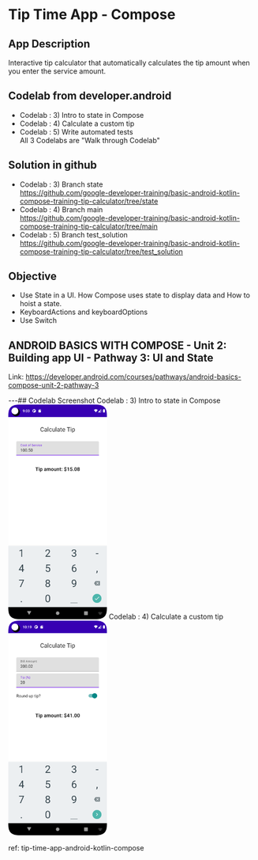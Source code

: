 # Tip Time App - Compose

## App Description
Interactive tip calculator that automatically calculates the tip amount when you enter the service amount. 

## Codelab from developer.android
* Codelab : 3) Intro to state in Compose
* Codelab : 4) Calculate a custom tip
* Codelab : 5) Write automated tests  
All 3 Codelabs are "Walk through Codelab"

## Solution in github
* Codelab : 3) Branch state  
  https://github.com/google-developer-training/basic-android-kotlin-compose-training-tip-calculator/tree/state
* Codelab : 4) Branch main    
  https://github.com/google-developer-training/basic-android-kotlin-compose-training-tip-calculator/tree/main
* Codelab : 5) Branch test_solution     
  https://github.com/google-developer-training/basic-android-kotlin-compose-training-tip-calculator/tree/test_solution

## Objective
* Use State in a UI. How Compose uses state to display data and How to hoist a state.
* KeyboardActions and keyboardOptions
* Use Switch

## ANDROID BASICS WITH COMPOSE - Unit 2: Building app UI - Pathway 3: UI and State
Link: https://developer.android.com/courses/pathways/android-basics-compose-unit-2-pathway-3

---## Codelab Screenshot
Codelab : 3) Intro to state in Compose  
<img src="screenshot_01.png" width="200" />
Codelab : 4) Calculate a custom tip
<img src="screenshot_02.png" width="200" />

ref: tip-time-app-android-kotlin-compose
